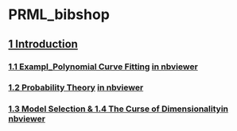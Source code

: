 # PRML_bibshop

## [1 Introduction](https://github.com/xiang1/PRML_bibshop/tree/master/1.%20Introduction/1.2%20Exampl_Polynomial%20Curve%20Fitting)

### [1.1 Exampl_Polynomial Curve Fitting](https://github.com/xiang1/PRML_bibshop/blob/master/1.%20Introduction/1.2%20Exampl_Polynomial%20Curve%20Fitting/1.2%20Exampl_Polynomial%20Curve%20Fitting.ipynb) [in nbviewer](http://nbviewer.jupyter.org/github/xiang1/PRML_bibshop/blob/master/1.%20Introduction/1.2%20Exampl_Polynomial%20Curve%20Fitting/1.2%20Exampl_Polynomial%20Curve%20Fitting.ipynb)
### [1.2 Probability Theory](https://github.com/xiang1/PRML_bibshop/blob/master/1.%20Introduction/1.2%20Exampl_Polynomial%20Curve%20Fitting/1.2%20Probability%20Theory.ipynb) [in nbviewer](http://nbviewer.jupyter.org/github/xiang1/PRML_bibshop/blob/master/1.%20Introduction/1.2%20Exampl_Polynomial%20Curve%20Fitting/1.2%20Probability%20Theory.ipynb)
### [1.3 Model Selection & 1.4 The Curse of Dimensionality](https://github.com/xiang1/PRML_bibshop/blob/master/1.%20Introduction/1.2%20Exampl_Polynomial%20Curve%20Fitting/1.3%20Model%20Selection%20%26%201.4%20The%20Curse%20of%20Dimensionality.ipynb)[in nbviewer](http://nbviewer.jupyter.org/github/xiang1/PRML_bibshop/blob/master/1.%20Introduction/1.2%20Exampl_Polynomial%20Curve%20Fitting/1.3%20Model%20Selection%20%26%201.4%20The%20Curse%20of%20Dimensionality.ipynb)
